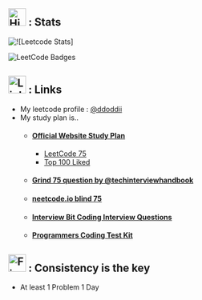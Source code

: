 ## <img src="https://raw.githubusercontent.com/Tarikul-Islam-Anik/Animated-Fluent-Emojis/master/Emojis/Travel%20and%20places/High%20Voltage.png" alt="High Voltage" width="35" height="35" /> :  Stats

![![Leetcode Stats]](https://leetcard.jacoblin.cool/ddoddii?theme=light&font=Do%20Hyeon&ext=activity)

<img src="https://leetcode-badge-showcase.vercel.app/api?username=ddoddii" alt="LeetCode Badges"/>

##  <img src="https://raw.githubusercontent.com/Tarikul-Islam-Anik/Animated-Fluent-Emojis/master/Emojis/Objects/Link.png" alt="Link" width="35" height="35" /> : Links

- My leetcode profile : [@ddoddii](https://leetcode.com/ddoddii/)
- My study plan is..
  - #### [Official Website Study Plan](https://leetcode.com/studyplan/)
    - [LeetCode 75](https://leetcode.com/studyplan/leetcode-75/)
    - [Top 100 Liked](https://leetcode.com/studyplan/top-100-liked/)
  - #### [Grind 75 question by @techinterviewhandbook](https://www.techinterviewhandbook.org/grind75)
  - #### [neetcode.io blind 75](https://neetcode.io/practice)
  - #### [Interview Bit Coding Interview Questions](https://www.interviewbit.com/coding-interview-questions/#)
  - #### [Programmers Coding Test Kit](https://school.programmers.co.kr/learn/challenges?tab=algorithm_practice_kit)

## <img src="https://raw.githubusercontent.com/Tarikul-Islam-Anik/Animated-Fluent-Emojis/master/Emojis/Travel%20and%20places/Fire.png" alt="Fire" width="35" height="35" /> : Consistency is the key

- At least 1 Problem 1 Day
